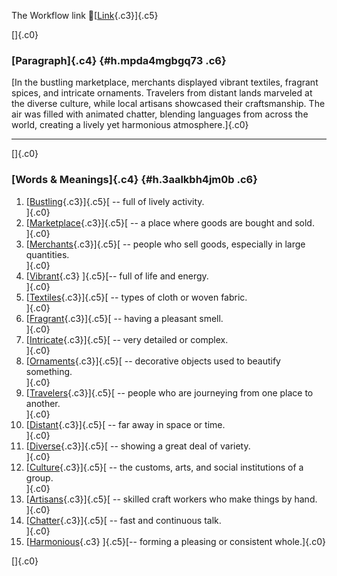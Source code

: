 The Workflow link
👏[[Link](https://www.google.com/url?q=http://www.google.com&sa=D&source=editors&ust=1756107305149554&usg=AOvVaw1zfPrR5ulPuEuLF9KtUYr7){.c3}]{.c5}

[]{.c0}

### [Paragraph]{.c4} {#h.mpda4mgbgq73 .c6}

[In the bustling marketplace, merchants displayed vibrant textiles,
fragrant spices, and intricate ornaments. Travelers from distant lands
marveled at the diverse culture, while local artisans showcased their
craftsmanship. The air was filled with animated chatter, blending
languages from across the world, creating a lively yet harmonious
atmosphere.]{.c0}

------------------------------------------------------------------------

[]{.c0}

### [Words & Meanings]{.c4} {#h.3aalkbh4jm0b .c6}

1.  [[Bustling](https://www.google.com/url?q=http://www.google.com&sa=D&source=editors&ust=1756107305150879&usg=AOvVaw0w7WinuN5exQ38JuBBQNSa){.c3}]{.c5}[ --
    full of lively activity.\
    ]{.c0}
2.  [[Marketplace](https://www.google.com/url?q=http://www.google.com&sa=D&source=editors&ust=1756107305151128&usg=AOvVaw3WSTn61NqmtB-B-6XAkAld){.c3}]{.c5}[ --
    a place where goods are bought and sold.\
    ]{.c0}
3.  [[Merchants](https://www.google.com/url?q=http://www.google.com&sa=D&source=editors&ust=1756107305151363&usg=AOvVaw2KtXwprfLd7TGS7aqJTYsY){.c3}]{.c5}[ --
    people who sell goods, especially in large quantities.\
    ]{.c0}
4.  [[Vibrant](https://www.google.com/url?q=http://www.google.com&sa=D&source=editors&ust=1756107305151642&usg=AOvVaw3cQm9yiSfXSTLu4uLMtoMd){.c3}
    ]{.c5}[-- full of life and energy.\
    ]{.c0}
5.  [[Textiles](https://www.google.com/url?q=http://www.google.com&sa=D&source=editors&ust=1756107305151826&usg=AOvVaw0sKTNEjMRBIVzx-tLlP2Py){.c3}]{.c5}[ --
    types of cloth or woven fabric.\
    ]{.c0}
6.  [[Fragrant](https://www.google.com/url?q=http://www.google.com&sa=D&source=editors&ust=1756107305152072&usg=AOvVaw1yV6RHMnQNok0i7IIGPxT0){.c3}]{.c5}[ --
    having a pleasant smell.\
    ]{.c0}
7.  [[Intricate](https://www.google.com/url?q=http://www.google.com&sa=D&source=editors&ust=1756107305152298&usg=AOvVaw0x0WdnvFlV13uJ3NvmF9ZN){.c3}]{.c5}[ --
    very detailed or complex.\
    ]{.c0}
8.  [[Ornaments](https://www.google.com/url?q=http://www.google.com&sa=D&source=editors&ust=1756107305152472&usg=AOvVaw1vxHMvQi02JKeGksC58pWx){.c3}]{.c5}[ --
    decorative objects used to beautify something.\
    ]{.c0}
9.  [[Travelers](https://www.google.com/url?q=http://www.google.com&sa=D&source=editors&ust=1756107305152682&usg=AOvVaw2x4C5PglGcZZ1qkf0ZIlew){.c3}]{.c5}[ --
    people who are journeying from one place to another.\
    ]{.c0}
10. [[Distant](https://www.google.com/url?q=http://www.google.com&sa=D&source=editors&ust=1756107305152872&usg=AOvVaw2dO2r6EQk0vV7ddS99BOw9){.c3}]{.c5}[ --
    far away in space or time.\
    ]{.c0}
11. [[Diverse](https://www.google.com/url?q=http://www.google.com&sa=D&source=editors&ust=1756107305153032&usg=AOvVaw25Pf8q1l1Lmr2IYw5RKmz3){.c3}]{.c5}[ --
    showing a great deal of variety.\
    ]{.c0}
12. [[Culture](https://www.google.com/url?q=http://www.google.com&sa=D&source=editors&ust=1756107305153375&usg=AOvVaw14VCXFN-1Y5H3CVA-CvYc4){.c3}]{.c5}[ --
    the customs, arts, and social institutions of a group.\
    ]{.c0}
13. [[Artisans](https://www.google.com/url?q=http://www.google.com&sa=D&source=editors&ust=1756107305153774&usg=AOvVaw0q1NGFUexY9Y1Dz8Lfmb3_){.c3}]{.c5}[ --
    skilled craft workers who make things by hand.\
    ]{.c0}
14. [[Chatter](https://www.google.com/url?q=http://www.google.com&sa=D&source=editors&ust=1756107305154122&usg=AOvVaw2tLciYRE4ZuKTiCOxnyX9Q){.c3}]{.c5}[ --
    fast and continuous talk.\
    ]{.c0}
15. [[Harmonious](https://www.google.com/url?q=http://www.google.com&sa=D&source=editors&ust=1756107305154397&usg=AOvVaw10HoWIrQjfioSip9eceVBY){.c3}
    ]{.c5}[-- forming a pleasing or consistent whole.]{.c0}

[]{.c0}
